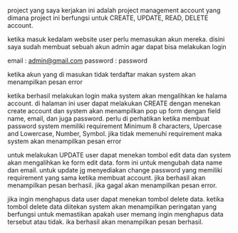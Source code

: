 project yang saya kerjakan ini adalah project management account yang dimana project ini berfungsi untuk CREATE, UPDATE, READ, DELETE account.

ketika masuk kedalam website user perlu memasukan akun mereka. disini saya sudah membuat sebuah akun admin agar dapat bisa melakukan login

email : admin@gmail.com
password : password

ketika akun yang di masukan tidak terdaftar makan system akan menampilkan pesan error

ketika berhasil melakukan login maka system akan mengalihkan ke halama account. di halaman ini user dapat melakukan CREATE dengan menekan create account dan system akan menampilkan pop up form dengan field name, email, dan juga password. perlu di perhatikan ketika membuat password system memiliki requirement  Minimum 8 characters, Upercase and Lowercase, Number, Symbol. jika tidak memenuhi requirement maka system akan menampilkan pesan error

untuk melakukan UPDATE user dapat menekan tombol edit data dan system akan mengalihkan ke form edit data. form ini untuk mengubah data name dan email. 
untuk update jg menyediakan change password yang memiliki requirement yang sama ketika membuat account. jika berhasil akan menampilkan pesan berhasil. jika gagal akan menampilkan pesan error.

jika ingin menghapus data user dapat menekan tombol delete data. ketika tombol delete data diitekan system akan menampilkan peringatan yang berfungsi untuk memastikan apakah user memang ingin menghapus data tersebut atau tidak. ika berhasil akan menampilkan pesan berhasil.
